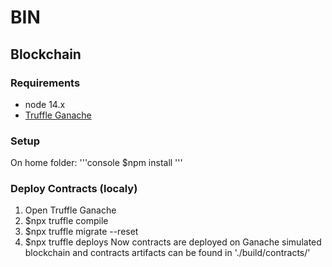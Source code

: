 # BIN 
## Blockchain
### Requirements
* node 14.x
* [Truffle Ganache](trufflesuite.com/ganache)

### Setup
On home folder:
'''console
$npm install
'''

### Deploy Contracts (localy)
1) Open Truffle Ganache
2) $npx truffle compile
3) $npx truffle migrate --reset
4) $npx truffle deploys
Now contracts are deployed on Ganache simulated blockchain and contracts artifacts can be found in './build/contracts/'
